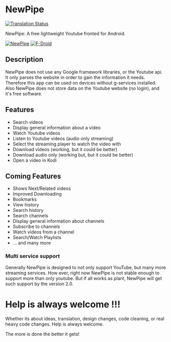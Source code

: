 # NewPipe

[![Translation Status](https://hosted.weblate.org/widgets/NewPipe/-/svg-badge.svg)](https://hosted.weblate.org/engage/NewPipe/)

NewPipe: A free lightweight Youtube fronted for Android.

[![NewPipe](https://f-droid.org/repo/icons/org.schabi.newpipe.4.png)](http://dasochan.nl/newpipe/)
[![F-Droid](https://f-droid.org/wiki/images/0/06/F-Droid-button_get-it-on.png)](https://f-droid.org/repository/browse/?fdfilter=newpipe&fdid=org.schabi.newpipe)

## Description

NewPipe does not use any Google framework libraries, or the Youtube api. It only parses the website in order to gain the information it needs. Therefore this app can be used on devices without g-services installed. Also NewPipe does not store data on the Youtube website (no login), and it's free software.

## Features

* Search videos
* Display general information about a video
* Watch Youtube videos
* Listen to Youtube videos (audio only streaming)
* Select the streaming player to watch the video with
* Download videos (working, but it could be better)
* Download audio only (working but, but it could be better)
* Open a video in Kodi

## Coming Features

* Shows Next/Related videos
* Improved Downloading
* Bookmarks
* View history
* Search history
* Search channels
* Display general information about channels
* Subscribe to channels
* Watch videos from a channel
* Search/Watch Playlists
* ... and many more

### Multi service support
Generally NewPipe is designed to not only support YouTube, but many more streaming services. How ever, right now NewPipe is not stable enough to support more than only youtube. But if all works as plant, NewPipe will get such support by the version 2.0.

# Help is always welcome !!!
Whether its about ideas, translation, design changes, code cleaning, or real heavy code changes. Help is always welcome.

The more is done the better it gets!

